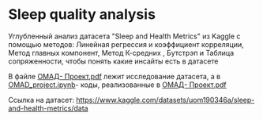 # Sleep quality analysis
Углубленный анализ датасета "Sleep and Health Metrics" из Kaggle c помощью методов: Линейная регрессия и коэффициент корреляции, Метод главных компонент, Метод К-средних
, Бутстрэп и Таблица сопряженности, чтобы понять какие инсайты есть в датасете

В файле [ОМАД- Проект.pdf](https://github.com/minhle1208/Sleep-quality-analysis/blob/main/%D0%9E%D0%9C%D0%90%D0%94-%20%D0%9F%D1%80%D0%BE%D0%B5%D0%BA%D1%82.pdf) лежит исследование датасета, а в 
[OMAD_project.ipynb](https://github.com/minhle1208/Sleep-quality-analysis/blob/main/OMAD_project.ipynb)- коды, реализованные в [ОМАД- Проект.pdf](https://github.com/minhle1208/Sleep-quality-analysis/blob/main/%D0%9E%D0%9C%D0%90%D0%94-%20%D0%9F%D1%80%D0%BE%D0%B5%D0%BA%D1%82.pdf)

Ссылка на датасет:
https://www.kaggle.com/datasets/uom190346a/sleep-and-health-metrics/data
